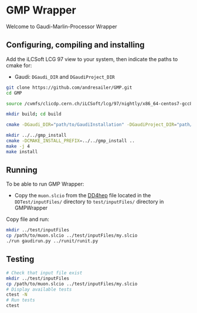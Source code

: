 # GMP Wrapper

Welcome to Gaudi-Marlin-Processor Wrapper

## Configuring, compiling and installing

Add the iLCSoft LCG 97 view to your system, then indicate the paths to cmake for:
- Gaudi: `DGaudi_DIR` and `DGaudiProject_DIR`

```bash
git clone https://github.com/andresailer/GMP.git
cd GMP

source /cvmfs/clicdp.cern.ch/iLCSoft/lcg/97/nightly/x86_64-centos7-gcc8-opt/init_ilcsoft.sh

mkdir build; cd build

cmake -DGaudi_DIR="path/to/GaudiInstallation" -DGaudiProject_DIR="path/to/GaudiInstallation" ..

mkdir ../../gmp_install
cmake -DCMAKE_INSTALL_PREFIX=../../gmp_install ..
make -j 4
make install
```

## Running

To be able to run GMP Wrapper:
- Copy the `muon.slcio` from the [DD4hep](https://github.com/AIDASoft/DD4hep) file located in the `DDTest/inputFiles/` directory to `test/inputFiles/` directory in GMPWrapper

Copy file and run:

```bash
mkdir ../test/inputFiles
cp /path/to/muon.slcio ../test/inputFiles/my.slcio
./run gaudirun.py ../runit/runit.py
```

## Testing

```bash
# Check that input file exist
mkdir ../test/inputFiles
cp /path/to/muon.slcio ../test/inputFiles/my.slcio
# Display available tests
ctest -N
# Run tests
ctest
```
